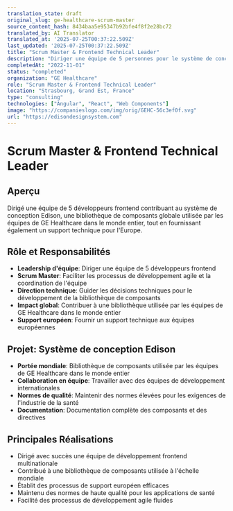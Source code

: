 ```yaml
---
translation_state: draft
original_slug: ge-healthcare-scrum-master
source_content_hash: 8434baa5e95347b92bfe4f8f2e28bc72
translated_by: AI Translator
translated_at: '2025-07-25T00:37:22.509Z'
last_updated: '2025-07-25T00:37:22.509Z'
title: "Scrum Master & Frontend Technical Leader"
description: "Diriger une équipe de 5 personnes pour le système de conception Edison - une bibliothèque de composants globale"
completedAt: "2022-11-01"
status: "completed"
organization: "GE Healthcare"
role: "Scrum Master & Frontend Technical Leader"
location: "Strasbourg, Grand Est, France"
type: "consulting"
technologies: ["Angular", "React", "Web Components"]
image: "https://companieslogo.com/img/orig/GEHC-56c3ef0f.svg"
url: "https://edisondesignsystem.com"
---
```


# Scrum Master & Frontend Technical Leader

## Aperçu

Dirigé une équipe de 5 développeurs frontend contribuant au système de conception Edison, une bibliothèque de composants globale utilisée par les équipes de GE Healthcare dans le monde entier, tout en fournissant également un support technique pour l'Europe.

## Rôle et Responsabilités

- **Leadership d'équipe**: Diriger une équipe de 5 développeurs frontend
- **Scrum Master**: Faciliter les processus de développement agile et la coordination de l'équipe
- **Direction technique**: Guider les décisions techniques pour le développement de la bibliothèque de composants
- **Impact global**: Contribuer à une bibliothèque utilisée par les équipes de GE Healthcare dans le monde entier
- **Support européen**: Fournir un support technique aux équipes européennes

## Projet: Système de conception Edison

- **Portée mondiale**: Bibliothèque de composants utilisée par les équipes de GE Healthcare dans le monde entier
- **Collaboration en équipe**: Travailler avec des équipes de développement internationales
- **Normes de qualité**: Maintenir des normes élevées pour les exigences de l'industrie de la santé
- **Documentation**: Documentation complète des composants et des directives

## Principales Réalisations

- Dirigé avec succès une équipe de développement frontend multinationale
- Contribué à une bibliothèque de composants utilisée à l'échelle mondiale
- Établit des processus de support européen efficaces
- Maintenu des normes de haute qualité pour les applications de santé
- Facilité des processus de développement agile fluides
```
